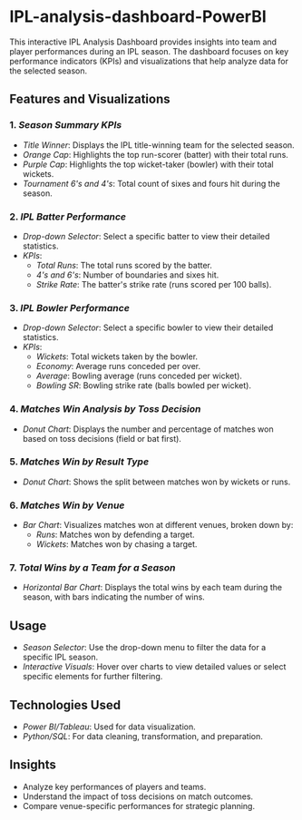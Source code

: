 # IPL-analysis-dashboard-PowerBI

This interactive IPL Analysis Dashboard provides insights into team and player performances during an IPL season. The dashboard focuses on key performance indicators (KPIs) and visualizations that help analyze data for the selected season.

## Features and Visualizations

### 1. *Season Summary KPIs*
   - *Title Winner*: Displays the IPL title-winning team for the selected season.
   - *Orange Cap*: Highlights the top run-scorer (batter) with their total runs.
   - *Purple Cap*: Highlights the top wicket-taker (bowler) with their total wickets.
   - *Tournament 6's and 4's*: Total count of sixes and fours hit during the season.

### 2. *IPL Batter Performance*
   - *Drop-down Selector*: Select a specific batter to view their detailed statistics.
   - *KPIs*:
     - *Total Runs*: The total runs scored by the batter.
     - *4's and 6's*: Number of boundaries and sixes hit.
     - *Strike Rate*: The batter's strike rate (runs scored per 100 balls).

### 3. *IPL Bowler Performance*
   - *Drop-down Selector*: Select a specific bowler to view their detailed statistics.
   - *KPIs*:
     - *Wickets*: Total wickets taken by the bowler.
     - *Economy*: Average runs conceded per over.
     - *Average*: Bowling average (runs conceded per wicket).
     - *Bowling SR*: Bowling strike rate (balls bowled per wicket).

### 4. *Matches Win Analysis by Toss Decision*
   - *Donut Chart*: Displays the number and percentage of matches won based on toss decisions (field or bat first).

### 5. *Matches Win by Result Type*
   - *Donut Chart*: Shows the split between matches won by wickets or runs.

### 6. *Matches Win by Venue*
   - *Bar Chart*: Visualizes matches won at different venues, broken down by:
     - *Runs*: Matches won by defending a target.
     - *Wickets*: Matches won by chasing a target.

### 7. *Total Wins by a Team for a Season*
   - *Horizontal Bar Chart*: Displays the total wins by each team during the season, with bars indicating the number of wins.

## Usage
- *Season Selector*: Use the drop-down menu to filter the data for a specific IPL season.
- *Interactive Visuals*: Hover over charts to view detailed values or select specific elements for further filtering.

## Technologies Used
- *Power BI/Tableau*: Used for data visualization.
- *Python/SQL*: For data cleaning, transformation, and preparation.

## Insights
- Analyze key performances of players and teams.
- Understand the impact of toss decisions on match outcomes.
- Compare venue-specific performances for strategic planning.
